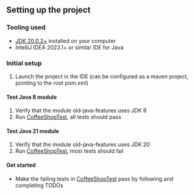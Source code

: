 ## Setting up the project

### Tooling used
* [JDK 20.0.2+](https://jdk.java.net/20/) installed on your computer
* IntelliJ IDEA 2023.1+ or similar IDE for Java

### Initial setup
1. Launch the project in the IDE (can be configured as a maven project, pointing to the root pom.xml)

#### Test Java 8 module
1. Verify that the module old-java-features uses JDK 8
2. Run [CoffeeShopTest](/old-java-features/src/test/java/CoffeeShopTest.java), all tests should pass
#### Test Java 21 module
1. Verify that the module old-java-features uses JDK 20
2. Run [CoffeeShopTest](/new-java-features/src/test/java/CoffeeShopTest.java), most tests should fail
#### Get started
* Make the failing tests in [CoffeeShopTest](/new-java-features/src/test/java/CoffeeShopTest.java) pass by following and completing TODOs